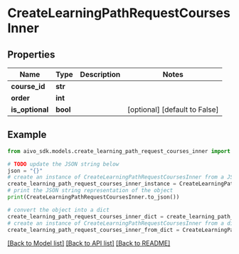 # CreateLearningPathRequestCoursesInner


## Properties

Name | Type | Description | Notes
------------ | ------------- | ------------- | -------------
**course_id** | **str** |  | 
**order** | **int** |  | 
**is_optional** | **bool** |  | [optional] [default to False]

## Example

```python
from aivo_sdk.models.create_learning_path_request_courses_inner import CreateLearningPathRequestCoursesInner

# TODO update the JSON string below
json = "{}"
# create an instance of CreateLearningPathRequestCoursesInner from a JSON string
create_learning_path_request_courses_inner_instance = CreateLearningPathRequestCoursesInner.from_json(json)
# print the JSON string representation of the object
print(CreateLearningPathRequestCoursesInner.to_json())

# convert the object into a dict
create_learning_path_request_courses_inner_dict = create_learning_path_request_courses_inner_instance.to_dict()
# create an instance of CreateLearningPathRequestCoursesInner from a dict
create_learning_path_request_courses_inner_from_dict = CreateLearningPathRequestCoursesInner.from_dict(create_learning_path_request_courses_inner_dict)
```
[[Back to Model list]](../README.md#documentation-for-models) [[Back to API list]](../README.md#documentation-for-api-endpoints) [[Back to README]](../README.md)


